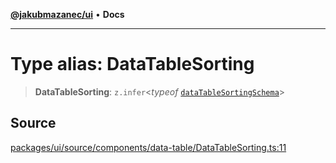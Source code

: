 [**@jakubmazanec/ui**](../README.md) • **Docs**

---

# Type alias: DataTableSorting

> **DataTableSorting**: `z.infer`\<_typeof_
> [`dataTableSortingSchema`](../variables/dataTableSortingSchema.md)\>

## Source

[packages/ui/source/components/data-table/DataTableSorting.ts:11](https://github.com/jakubmazanec/tools/blob/ff982fbbc1a4d22edeaae8b283ad7d8de4b15bd8/packages/ui/source/components/data-table/DataTableSorting.ts#L11)
